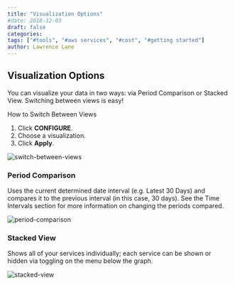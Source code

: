 ```yaml
---
title: "Visualization Options"
#date: 2018-12-03
draft: false
categories:
tags: ["#tools", "#aws services", "#cost", "#getting started"]
author: Lawrence Lane
---
```



## Visualization Options

You can visualize your data in two ways: via Period Comparison or Stacked View. Switching between views is easy!

How to Switch Between Views

1. Click **CONFIGURE**.
2. Choose a visualization.
3. Click **Apply**.

![switch-between-views](/images/visualization-options/switch-between-views.png)

### Period Comparison
Uses the current determined date interval (e.g. Latest 30 Days) and compares it to the previous interval (in this case, 30 days). See the Time Intervals section for more information on changing the periods compared.

![period-comparison](/images/visualization-options/period-comparison.png)

### Stacked View
Shows all of your services individually; each service can be shown or hidden via toggling on the menu below the graph.

![stacked-view](/images/visualization-options/stacked-view.png)
